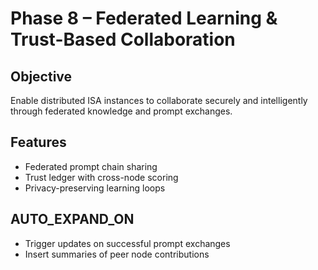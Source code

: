 # Phase 8 – Federated Learning & Trust-Based Collaboration

## Objective
Enable distributed ISA instances to collaborate securely and intelligently through federated knowledge and prompt exchanges.

## Features
- Federated prompt chain sharing
- Trust ledger with cross-node scoring
- Privacy-preserving learning loops

## AUTO_EXPAND_ON
- Trigger updates on successful prompt exchanges
- Insert summaries of peer node contributions